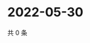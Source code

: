 # 2022-05-30

共 0 条

<!-- BEGIN WEIBO -->
<!-- 最后更新时间 Mon May 30 2022 19:00:45 GMT+0800 (China Standard Time) -->

<!-- END WEIBO -->
